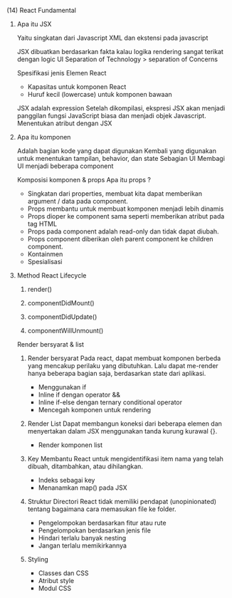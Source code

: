 (14) React Fundamental

1. Apa itu JSX

   Yaitu singkatan dari Javascript XML dan ekstensi pada javascript

   JSX dibuatkan berdasarkan fakta kalau logika rendering sangat terikat dengan logic UI
   Separation of Technology > separation of Concerns

   Spesifikasi jenis Elemen React

   - Kapasitas untuk komponen React
   - Huruf kecil (lowercase) untuk komponen bawaan

   JSX adalah expression
   Setelah dikompilasi, ekspresi JSX akan menjadi panggilan fungsi JavaScript biasa dan menjadi objek Javascript.
   Menentukan atribut dengan JSX

2. Apa itu komponen

   Adalah bagian kode yang dapat digunakan Kembali yang digunakan untuk menentukan tampilan, behavior, dan state Sebagian UI
   Membagi UI menjadi beberapa component

   Komposisi komponen & props
   Apa itu props ?

   - Singkatan dari properties, membuat kita dapat memberikan argument / data pada component.
   - Props membantu untuk membuat komponen menjadi lebih dinamis
   - Props dioper ke component sama seperti memberikan atribut pada tag HTML
   - Props pada component adalah read-only dan tidak dapat diubah.
   - Props component diberikan oleh parent component ke children component.
   - Kontainmen
   - Spesialisasi

3. Method
   React Lifecycle

   1. render()

   2. componentDidMount()

   3. componentDidUpdate()

   4. componentWillUnmount()

   Render bersyarat & list

   1. Render bersyarat
      Pada react, dapat membuat komponen berbeda yang mencakup perilaku yang dibutuhkan. Lalu dapat me-render hanya beberapa bagian saja, berdasarkan state dari aplikasi.

      - Menggunakan if
      - Inline if dengan operator &&
      - Inline if-else dengan ternary conditional operator
      - Mencegah komponen untuk rendering

   2. Render List
      Dapat membangun koneksi dari beberapa elemen dan menyertakan dalam JSX menggunakan tanda kurung kurawal {}.

      - Render komponen list

   3. Key
      Membantu React untuk mengidentifikasi item nama yang telah dibuah, ditambahkan, atau dihilangkan.

      - Indeks sebagai key
      - Menanamkan map() pada JSX

   4. Struktur Directori
      React tidak memiliki pendapat (unopinionated) tentang bagaimana cara memasukan file ke folder.

      - Pengelompokan berdasarkan fitur atau rute
      - Pengelompokan berdasarkan jenis file
      - Hindari terlalu banyak nesting
      - Jangan terlalu memikirkannya

   5. Styling

      - Classes dan CSS
      - Atribut style
      - Modul CSS
